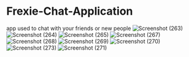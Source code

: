 
# Frexie-Chat-Application
app used to chat with your friends or new people 
![Screenshot (263)](https://user-images.githubusercontent.com/84376570/132783967-11860b30-c8ca-4fd0-84d5-de242af75acb.png)![Screenshot (264)](https://user-images.githubusercontent.com/84376570/132783988-a1e9f7f1-2467-4275-9638-514e2e347436.png)
![Screenshot (265)](https://user-images.githubusercontent.com/84376570/132783992-c4ab4e2f-df26-4ea6-8591-217c797ef505.png)
![Screenshot (267)](https://user-images.githubusercontent.com/84376570/132784547-c933f287-aa1d-446c-bdb5-c14d95bd735b.png)
![Screenshot (268)](https://user-images.githubusercontent.com/84376570/132784562-9e8e7b23-7623-4532-ab02-b2c06bd37d6c.png)
![Screenshot (269)](https://user-images.githubusercontent.com/84376570/132784567-b76b6cd8-d966-4b83-b231-6fe98209a8da.png)
![Screenshot (270)](https://user-images.githubusercontent.com/84376570/132784570-d5e6ba80-75a8-47a8-9200-ee1c0a4ce790.png)
![Screenshot (273)](https://user-images.githubusercontent.com/84376570/132784592-56af4f58-6064-41e6-a524-35517ab0c361.png)
![Screenshot (271)](https://user-images.githubusercontent.com/84376570/132784596-cc849d19-cc82-4b70-b1a5-7fdd5107d290.png)
